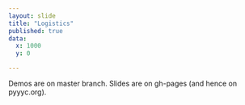```yaml
---
layout: slide
title: "Logistics"
published: true
data:
  x: 1000
  y: 0

---
```




Demos are on master branch. Slides are on gh-pages (and hence on pyyyc.org).